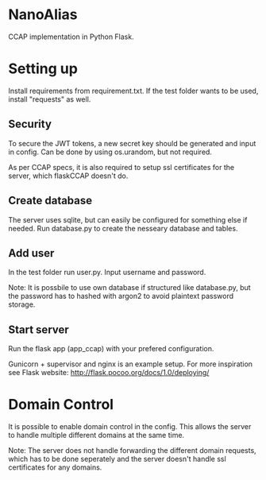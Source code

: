 # NanoAlias
CCAP implementation in Python Flask.

# Setting up
Install requirements from requirement.txt. If the test folder wants to be used, install "requests" as well.

## Security
To secure the JWT tokens, a new secret key should be generated and input in config. Can be done by using os.urandom, but not required.

As per CCAP specs, it is also required to setup ssl certificates for the server, which flaskCCAP doesn't do.

## Create database
The server uses sqlite, but can easily be configured for something else if needed. Run database.py to create the nesseary database and tables.


## Add user
In the test folder run user.py. Input username and password.

Note: It is possbile to use own database if structured like database.py, but the password has to hashed with argon2 to avoid plaintext password storage.


## Start server
Run the flask app (app_ccap) with your prefered configuration. 

Gunicorn + supervisor and nginx is an example setup. For more inspiration see Flask website: http://flask.pocoo.org/docs/1.0/deploying/

# Domain Control
It is possible to enable domain control in the config. This allows the server to handle multiple different domains at the same time. 

Note: The server does not handle forwarding the different domain requests, which has to be done seperately and the server doesn't handle ssl certificates for any domains.
